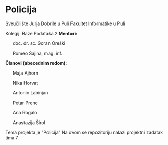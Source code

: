 # Policija
Sveučilište Jurja Dobrile u Puli
Fakultet Informatike u Puli

Kolegij: Baze Podataka 2
**Mentori:** 
 <ul>doc. dr. sc. Goran Oreški</ul>
 <ul>Romeo Šajina, mag. inf.</ul>

**Članovi (abecednim redom):** 
<ol>Maja Ajhorn</ol>
<ol>Nika Horvat</ol>
<ol>Antonio Labinjan</ol>
<ol>Petar Prenc</ol>
<ol>Ana Rogalo</ol>
<ol>Anastazija Širol</ol>

Tema projekta je "Policija"
Na ovom se repozitoriju nalazi projektni zadatak tima 7.
